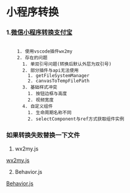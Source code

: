 # 小程序转换

### 1.[微信小程序转换支付宝](https://www.yuque.com/chengguan/wx2my)

``` 

    1. 使用vscode插件wx2my
    2. 存在的问题
      1. 单双引号问题(转换后默认外层为双引号)
      2. 部分插件与api无法使用
        1. getFileSystemManager
        2. canvasToTempFilePath
      3. 基础样式冲突
        1. 按钮边框与高度
        2. 视频宽度
      4. 自定义组件
        1. 生命周期名称不同
        2. selectComponent与ref方式获取组件实例

```

### 如果转换失败替换一下文件

1. wx2my.js

[wx2my.js](https://cdn.nikai.site/wx2my.js ':include :type=code javascript')

2. Behavior.js

[Behavior.js](https://cdn.nikai.site/Behavior.js ':include :type=code javascript')
